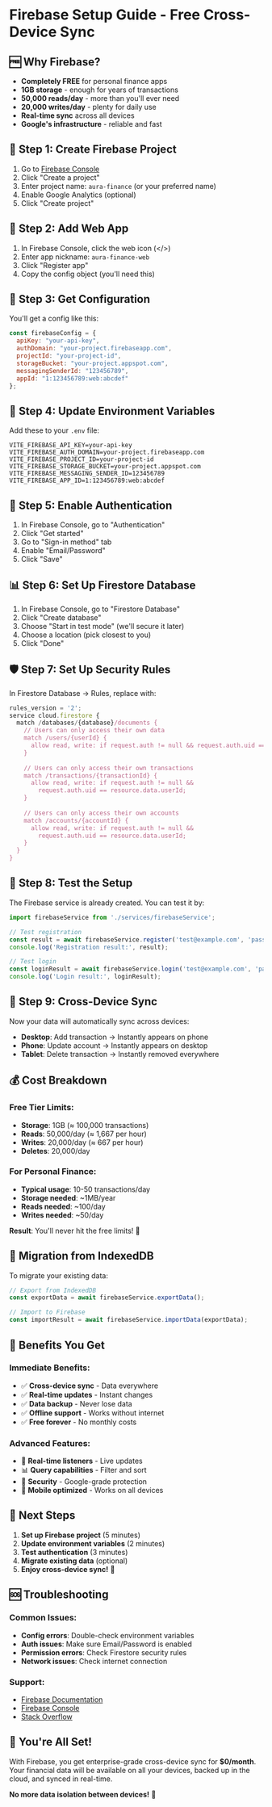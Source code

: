 # Firebase Setup Guide - Free Cross-Device Sync

## 🆓 **Why Firebase?**
- **Completely FREE** for personal finance apps
- **1GB storage** - enough for years of transactions
- **50,000 reads/day** - more than you'll ever need
- **20,000 writes/day** - plenty for daily use
- **Real-time sync** across all devices
- **Google's infrastructure** - reliable and fast

## 🚀 **Step 1: Create Firebase Project**

1. Go to [Firebase Console](https://console.firebase.google.com/)
2. Click "Create a project"
3. Enter project name: `aura-finance` (or your preferred name)
4. Enable Google Analytics (optional)
5. Click "Create project"

## 🔧 **Step 2: Add Web App**

1. In Firebase Console, click the web icon (</>)
2. Enter app nickname: `aura-finance-web`
3. Click "Register app"
4. Copy the config object (you'll need this)

## 🔑 **Step 3: Get Configuration**

You'll get a config like this:
```javascript
const firebaseConfig = {
  apiKey: "your-api-key",
  authDomain: "your-project.firebaseapp.com",
  projectId: "your-project-id",
  storageBucket: "your-project.appspot.com",
  messagingSenderId: "123456789",
  appId: "1:123456789:web:abcdef"
};
```

## 📝 **Step 4: Update Environment Variables**

Add these to your `.env` file:
```env
VITE_FIREBASE_API_KEY=your-api-key
VITE_FIREBASE_AUTH_DOMAIN=your-project.firebaseapp.com
VITE_FIREBASE_PROJECT_ID=your-project-id
VITE_FIREBASE_STORAGE_BUCKET=your-project.appspot.com
VITE_FIREBASE_MESSAGING_SENDER_ID=123456789
VITE_FIREBASE_APP_ID=1:123456789:web:abcdef
```

## 🔐 **Step 5: Enable Authentication**

1. In Firebase Console, go to "Authentication"
2. Click "Get started"
3. Go to "Sign-in method" tab
4. Enable "Email/Password"
5. Click "Save"

## 📊 **Step 6: Set Up Firestore Database**

1. In Firebase Console, go to "Firestore Database"
2. Click "Create database"
3. Choose "Start in test mode" (we'll secure it later)
4. Choose a location (pick closest to you)
5. Click "Done"

## 🛡️ **Step 7: Set Up Security Rules**

In Firestore Database → Rules, replace with:
```javascript
rules_version = '2';
service cloud.firestore {
  match /databases/{database}/documents {
    // Users can only access their own data
    match /users/{userId} {
      allow read, write: if request.auth != null && request.auth.uid == userId;
    }
    
    // Users can only access their own transactions
    match /transactions/{transactionId} {
      allow read, write: if request.auth != null && 
        request.auth.uid == resource.data.userId;
    }
    
    // Users can only access their own accounts
    match /accounts/{accountId} {
      allow read, write: if request.auth != null && 
        request.auth.uid == resource.data.userId;
    }
  }
}
```

## 🎯 **Step 8: Test the Setup**

The Firebase service is already created. You can test it by:

```javascript
import firebaseService from './services/firebaseService';

// Test registration
const result = await firebaseService.register('test@example.com', 'password123', 'Test User');
console.log('Registration result:', result);

// Test login
const loginResult = await firebaseService.login('test@example.com', 'password123');
console.log('Login result:', loginResult);
```

## 📱 **Step 9: Cross-Device Sync**

Now your data will automatically sync across devices:

- **Desktop**: Add transaction → Instantly appears on phone
- **Phone**: Update account → Instantly appears on desktop
- **Tablet**: Delete transaction → Instantly removed everywhere

## 💰 **Cost Breakdown**

### **Free Tier Limits:**
- **Storage**: 1GB (≈ 100,000 transactions)
- **Reads**: 50,000/day (≈ 1,667 per hour)
- **Writes**: 20,000/day (≈ 667 per hour)
- **Deletes**: 20,000/day

### **For Personal Finance:**
- **Typical usage**: 10-50 transactions/day
- **Storage needed**: ~1MB/year
- **Reads needed**: ~100/day
- **Writes needed**: ~50/day

**Result**: You'll never hit the free limits! 🎉

## 🔄 **Migration from IndexedDB**

To migrate your existing data:

```javascript
// Export from IndexedDB
const exportData = await firebaseService.exportData();

// Import to Firebase
const importResult = await firebaseService.importData(exportData);
```

## 🚀 **Benefits You Get**

### **Immediate Benefits:**
- ✅ **Cross-device sync** - Data everywhere
- ✅ **Real-time updates** - Instant changes
- ✅ **Data backup** - Never lose data
- ✅ **Offline support** - Works without internet
- ✅ **Free forever** - No monthly costs

### **Advanced Features:**
- 🔄 **Real-time listeners** - Live updates
- 📊 **Query capabilities** - Filter and sort
- 🔐 **Security** - Google-grade protection
- 📱 **Mobile optimized** - Works on all devices

## 🎯 **Next Steps**

1. **Set up Firebase project** (5 minutes)
2. **Update environment variables** (2 minutes)
3. **Test authentication** (3 minutes)
4. **Migrate existing data** (optional)
5. **Enjoy cross-device sync!** 🎉

## 🆘 **Troubleshooting**

### **Common Issues:**
- **Config errors**: Double-check environment variables
- **Auth issues**: Make sure Email/Password is enabled
- **Permission errors**: Check Firestore security rules
- **Network issues**: Check internet connection

### **Support:**
- [Firebase Documentation](https://firebase.google.com/docs)
- [Firebase Console](https://console.firebase.google.com/)
- [Stack Overflow](https://stackoverflow.com/questions/tagged/firebase)

## 🎉 **You're All Set!**

With Firebase, you get enterprise-grade cross-device sync for **$0/month**. Your financial data will be available on all your devices, backed up in the cloud, and synced in real-time.

**No more data isolation between devices!** 🚀 